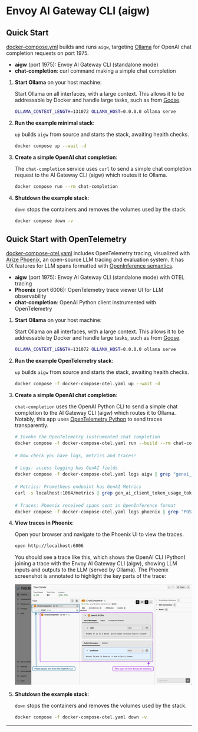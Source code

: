# Envoy AI Gateway CLI (aigw)

## Quick Start

[docker-compose.yml](docker-compose.yaml) builds and runs `aigw`, targeting
[Ollama][ollama] for OpenAI chat completion requests on port 1975.

- **aigw** (port 1975): Envoy AI Gateway CLI (standalone mode)
- **chat-completion**: curl command making a simple chat completion

1. **Start Ollama** on your host machine:

   Start Ollama on all interfaces, with a large context. This allows it to be
   addressable by Docker and handle large tasks, such as from [Goose][goose].
   ```bash
   OLLAMA_CONTEXT_LENGTH=131072 OLLAMA_HOST=0.0.0.0 ollama serve
   ```

2. **Run the example minimal stack**:

   `up` builds `aigw` from source and starts the stack, awaiting health checks.
   ```bash
   docker compose up --wait -d
   ```

3. **Create a simple OpenAI chat completion**:

   The `chat-completion` service uses `curl` to send a simple chat completion
   request to the AI Gateway CLI (aigw) which routes it to Ollama.
   ```bash
   docker compose run --rm chat-completion
   ```

4. **Shutdown the example stack**:

   `down` stops the containers and removes the volumes used by the stack.
   ```bash
   docker compose down -v
   ```

## Quick Start with OpenTelemetry

[docker-compose-otel.yaml](docker-compose-otel.yaml) includes OpenTelemetry
tracing, visualized with [Arize Phoenix][phoenix], an open-source LLM tracing
and evaluation system. It has UX features for LLM spans formatted with
[OpenInference semantics][openinference].

- **aigw** (port 1975): Envoy AI Gateway CLI (standalone mode) with OTEL tracing
- **Phoenix** (port 6006): OpenTelemetry trace viewer UI for LLM observability
- **chat-completion**: OpenAI Python client instrumented with OpenTelemetry

1. **Start Ollama** on your host machine:

   Start Ollama on all interfaces, with a large context. This allows it to be
   addressable by Docker and handle large tasks, such as from [Goose][goose].
   ```bash
   OLLAMA_CONTEXT_LENGTH=131072 OLLAMA_HOST=0.0.0.0 ollama serve
   ```

2. **Run the example OpenTelemetry stack**:

   `up` builds `aigw` from source and starts the stack, awaiting health checks.
   ```bash
   docker compose -f docker-compose-otel.yaml up --wait -d
   ```

3. **Create a simple OpenAI chat completion**:

   `chat-completion` uses the OpenAI Python CLI to send a simple chat completion
   to the AI Gateway CLI (aigw) which routes it to Ollama. Notably, this app
   uses [OpenTelemetry Python][otel-python] to send traces transparently.
   ```bash
   # Invoke the OpenTelemetry instrumented chat completion
   docker compose -f docker-compose-otel.yaml run --build --rm chat-completion

   # Now check you have logs, metrics and traces!

   # Logs: access logging has GenAI fields
   docker compose -f docker-compose-otel.yaml logs aigw | grep "genai_model_name"

   # Metrics: Prometheus endpoint has GenAI Metrics
   curl -s localhost:1064/metrics | grep gen_ai_client_token_usage_token_sum

   # Traces: Phoenix received spans sent in OpenInference format
   docker compose -f docker-compose-otel.yaml logs phoenix | grep "POST /v1/traces"
   ```

4. **View traces in Phoenix**:

   Open your browser and navigate to the Phoenix UI to view the traces.
   ```bash
   open http://localhost:6006
   ```

   You should see a trace like this, which shows the OpenAI CLI (Python)
   joining a trace with the Envoy AI Gateway CLI (aigw), showing LLM inputs
   and outputs to the LLM (served by Ollama). The Phoenix screenshot is
   annotated to highlight the key parts of the trace:

   ![Phoenix Screenshot](phoenix.webp)

5. **Shutdown the example stack**:

   `down` stops the containers and removes the volumes used by the stack.
   ```bash
   docker compose -f docker-compose-otel.yaml down -v
   ```

---
[ollama]: https://ollama.com/
[goose]: https://block.github.io/goose/
[openinference]: https://github.com/Arize-ai/openinference/tree/main/spec
[phoenix]: https://docs.arize.com/phoenix
[otel-python]: https://opentelemetry.io/docs/zero-code/python/

